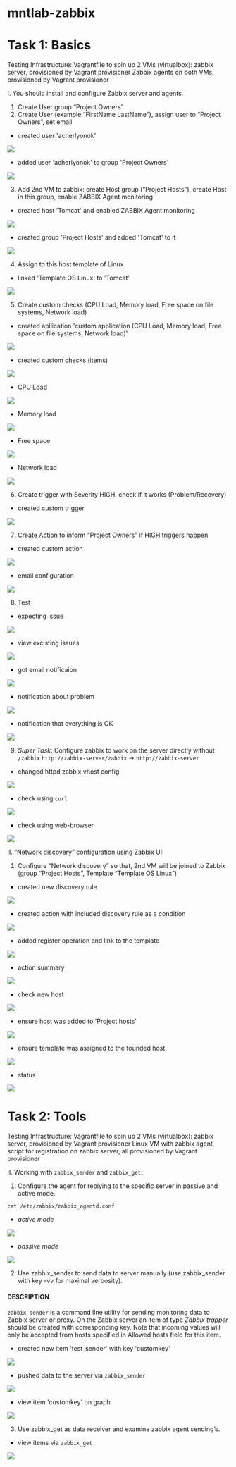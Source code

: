 # mntlab-zabbix

# Task 1: Basics

Testing Infrastructure:
Vagrantfile to spin up 2 VMs (virtualbox): zabbix server, provisioned by Vagrant provisioner
Zabbix agents on both VMs, provisioned by Vagrant provisioner

I. You should install and configure Zabbix server and agents.

1. Create User group “Project Owners”
2. Create User (example “FirstName LastName”), assign user to “Project Owners”, set email

- created user 'acherlyonok'
<img src="report/1.1.1.users.png">

- added user 'acherlyonok' to group 'Project Owners'
<img src="report/1.1.2.groups.png">


3. Add 2nd VM to zabbix: create Host group (“Project Hosts”), create Host in this group, enable ZABBIX Agent monitoring

- created host 'Tomcat' and enabled ZABBIX Agent monitoring
<img src="report/1.1.3.1.hosts.png">

- created group 'Project Hosts' and added 'Tomcat' to it
<img src="report/1.1.3.2.host_groups.png">


4. Assign to this host template of Linux 

- linked 'Template OS Linux' to 'Tomcat'
<img src="report/1.1.4.host_templates.png">


5. Create custom checks (CPU Load, Memory load, Free space on file systems, Network load)

- created apllication 'custom application (CPU Load, Memory load, Free space on file systems, Network load)'
<img src="report/1.1.5.1.applications.png">

- created custom checks (items)
<img src="report/1.1.5.2.custom_checks.png">

- CPU Load
<img src="report/1.1.5.2.1.item_cpu_load.png">

- Memory load
<img src="report/1.1.5.2.2.item_memory_load.png">

- Free space
<img src="report/1.1.5.2.3.item_free_space.png">

- Network load
<img src="report/1.1.5.2.4.item_network_load.png">

6. Create trigger with Severity HIGH, check if it works (Problem/Recovery)

- created custom trigger
<img src="report/1.1.6.trigger.png">


7. Create Action to inform “Project Owners” if HIGH triggers happen

- created custom action
<img src="report/1.1.7.1.action.png">

- email configuration
<img src="report/1.1.7.2.email_configuration.png">

8. Test

- expecting issue
<img src="report/1.1.8.1.problems_dashboard.png">

- view excisting issues
<img src="report/1.1.8.2.problems.png">

- got email notificaion
<img src="report/1.1.8.3.notification.png">

- notification about problem
<img src="report/1.1.8.4.notification_problem.png">

- notification that everything is OK
<img src="report/1.1.8.5.notification_ok.png">


9. *Super Task*: Configure zabbix to work on the server directly without `/zabbix` `http://zabbix-server/zabbix` -> `http://zabbix-server`

- changed httpd zabbix vhost config
<img src="report/1.1.9.1.zabbix_vhost.png">

- check using `curl`
<img src="report/1.1.9.2.zabbix_direct.png">

- check using web-browser
<img src="report/1.1.9.3.zabbix_direct_2.png">


II. “Network discovery” configuration using Zabbix UI:

1. Configure “Network discovery” so that, 2nd VM will be joined to Zabbix (group “Project Hosts”, Template “Template OS Linux”)

- created new discovery rule
<img src="report/1.2.1.1.discovery_rule.png">

- created action with included discovery rule as a condition
<img src="report/1.2.1.2.discovery_rule_action.png">

- added register operation and link to the template
<img src="report/1.2.1.3.host_register_rule.png">

- action summary
<img src="report/1.2.1.4.action_summary.png">

- check new host
<img src="report/1.2.1.5.discovery_status.png">

- ensure host was added to 'Project hosts'
<img src="report/1.2.1.6.approved_host.png">

- ensure template was assigned to the founded host
<img src="report/1.2.1.7.applied_template.png">

- status
<img src="report/1.2.1.8.status_dashboard.png">


# Task 2: Tools

Testing Infrastructure:
Vagrantfile to spin up 2 VMs (virtualbox): zabbix server, provisioned by Vagrant provisioner
Linux VM with zabbix agent, script for registration on zabbix server, all provisioned by Vagrant provisioner

II. Working with `zabbix_sender` and `zabbix_get`:

1. Configure the agent for replying to the specific server in passive and active mode.

`cat /etc/zabbix/zabbix_agentd.conf`
- *active mode*
<img src="report/2.1.1.1.active_mode.png">

- *passive mode*
<img src="report/2.1.1.2.passive_mode.png">

2. Use zabbix_sender to send data to server manually (use zabbix_sender with key –vv for maximal verbosity).

#### DESCRIPTION
`zabbix_sender` is a command line utility for sending monitoring data to Zabbix server or proxy. On the Zabbix server an item of type *Zabbix trapper* should be created with corresponding key. Note that incoming values will only be accepted from hosts specified in Allowed hosts field for this item.  

- created new item 'test_sender' with key 'customkey'
<img src="report/2.1.2.1.item_zabbix_trapper.png">

- pushed data to the server via `zabbix_sender`
<img src="report/2.1.2.2.data.png">

- view item 'customkey' on graph
<img src="report/2.1.2.3.customkey_graph.png">

3. Use zabbix_get as data receiver and examine zabbix agent sending’s.

- view items via `zabbix_get`
<img src="report/2.1.3.1.zabbix_get.png">
